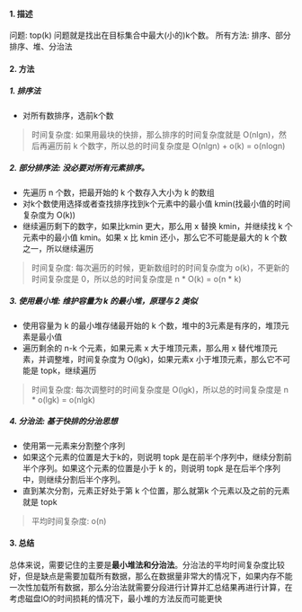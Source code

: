 #### 1. 描述
问题: top(k) 问题就是找出在目标集合中最大(小的)k个数。
所有方法: 排序、部分排序、堆、分治法

#### 2. 方法
##### 1. 排序法
- 对所有数排序，选前k个数

> 时间复杂度: 如果用最块的快排，那么排序的时间复杂度就是 O(nlgn)，然后再遍历前 k 个数字，所以总的时间复杂度是 O(nlgn) + o(k) = o(nlogn)

##### 2. 部分排序法: 没必要对所有元素排序。
- 先遍历 n 个数，把最开始的 k 个数存入大小为 k 的数组
- 对k个数使用选择或者查找排序找到k个元素中的最小值 kmin(找最小值的时间复杂度为 O(k))
- 继续遍历剩下的数字，如果比kmin 更大，那么用 x 替换 kmin，并继续找 k 个元素中的最小值 kmin。如果 x 比 kmin 还小，那么它不可能是最大的 k 个数之一，所以继续遍历
> 时间复杂度: 每次遍历的时候，更新数组时的时间复杂度为 o(k)，不更新的时间复杂度是 0，所以总的时间复杂度是 n * O(k) = o(n * k)

##### 3. 使用最小堆: 维护容量为 k 的最小堆，原理与 2 类似
- 使用容量为 k 的最小堆存储最开始的 k 个数，堆中的3元素是有序的，堆顶元素是最小值
- 遍历剩余的 n-k 个元素，如果元素 x 大于堆顶元素，那么用 x 替代堆顶元素，并调整堆，时间复杂度为 O(lgk)，如果元素x 小于堆顶元素，那么它不可能是 topk，继续遍历
> 时间复杂度: 每次调整时的时间复杂度是 O(lgk)，所以总的时间复杂度是 n * o(lgk) = o(nlgk)

##### 4. 分治法: 基于快排的分治思想
- 使用第一元素来分割整个序列
- 如果这个元素的位置是大于k的，则说明 topk 是在前半个序列中，继续分割前半个序列。如果这个元素的位置是小于 k 的，则说明 topk 是在后半个序列中，则继续分割后半个序列。
- 直到某次分割，元素正好处于第 k 个位置，那么就第k 个元素以及之前的元素就是 topk
> 平均时间复杂度: o(n)

#### 3. 总结
总体来说，需要记住的主要是**最小堆法和分治法**。分治法的平均时间复杂度比较好，但是缺点是需要加载所有数据，那么在数据量非常大的情况下，如果内存不能一次性加载所有数据，那么分治法就需要分段进行计算并汇总结果再进行计算，在考虑磁盘IO的时间损耗的情况下，最小堆的方法反而可能更快